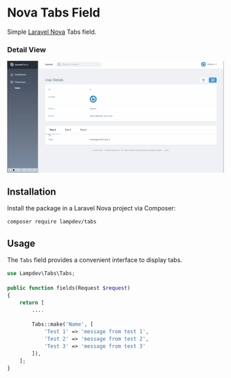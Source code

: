 # Nova Tabs Field

Simple [Laravel Nova](https://nova.laravel.com) Tabs field.

### Detail View

![Detail View GIF](docs/detail.gif)

## Installation

Install the package in a Laravel Nova project via Composer:

```bash
composer require lampdev/tabs
```

## Usage

The `Tabs` field provides a convenient interface to display tabs.

```php
use Lampdev\Tabs\Tabs;

public function fields(Request $request)
{
    return [
        ....

        Tabs::make('Name', [
            'Test 1' => 'message from test 1',
            'Test 2' => 'message from test 2',
            'Test 3' => 'message from test 3'
        ]),
    ];
}
```
